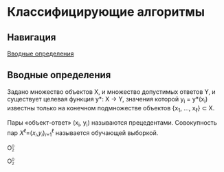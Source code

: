 <!DOCTYPE html>
<html>
<head>
  <base href="https://github.com/PavlyukovVladimir/SMPR/blob/master/"></base>
  <style type="text/css">
   .formula span{
      display: inline-block;
    }
    .formula span sup, .formula span sub {
      display: block;
      font-size: 65%;
      line-height: 0;
      position: relative;
      vertical-align: baseline;
    }
    .formula span sup {
      top: -0.6em;
    }
    .formula span sub {
      top: 0.4em;
    }
  </style>
</head>
<body>
  
  # Классифицирующие алгоритмы
  ## Навигация
  <a href="#Vvonyye_opredeleniya">Вводные определения</a>
  ## Вводные определения <a name="Vvonyye_opredeleniya"></a>
  <p>Задано множество объектов X, и множество допустимых ответов Y, и существует целевая функция y*: X -> Y, значения которой y<sub>i</sub> = y*(x<sub>i</sub>) известны только на конечном подмножестве объектов {x<sub>1</sub>, …, x<sub>ℓ</sub>} ⊂ X.</p>
  <p>Пары «объект-ответ» (x<sub>i</sub>, y<sub>i</sub>) называются прецедентами. Совокупность пар 𝑋<sup>ℓ</sup>=(𝑥<sub>𝑖</sub>,𝑦<sub>𝑖</sub>)<sub>𝑖=1</sub><sup>ℓ</sup> называется обучающей выборкой.</p>
  <p><span class="formula">O<span><sup>0</sup><sub>2</sub></span></span></p>
  <p><span class="formula">O<span><sup>0</sup><sub>2</sub></span></span></p>
  <p></p>
  <p></p>
</body>
</html>
